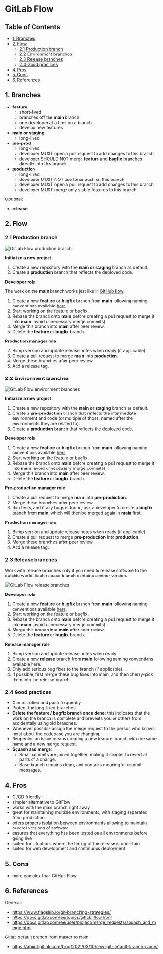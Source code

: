 # GitLab Flow <!-- omit in toc -->

## Table of Contents <!-- omit in toc -->

- [1. Branches](#1-branches)
- [2. Flow](#2-flow)
  - [2.1 Production branch](#21-production-branch)
  - [2.2 Environment branches](#22-environment-branches)
  - [2.3 Release branches](#23-release-branches)
  - [2.4 Good practices](#24-good-practices)
- [4. Pros](#4-pros)
- [5. Cons](#5-cons)
- [6. References](#6-references)

## 1. Branches

- **feature**
  - short-lived
  - branches off the **main** branch
  - one developer at a time on a branch
  - develop new features
- **main or staging**
  - long-lived
- **pre-prod**
  - long-lived
  - developer MUST open a pull request to add changes to this branch
  - developer SHOULD NOT merge **feature** and **bugfix** branches directly into this branch
- **production**
  - long-lived
  - developer MUST NOT use force push on this branch
  - developer MUST open a pull request to add changes to this branch
  - developer MUST merge only stable features to this branch

Optional:
- **release**

## 2. Flow

### 2.1 Production branch

![GitLab Flow production branch](../../resources/git-strategies-gitlab-production-branch.png "GitLab Flow production branch")

**Initialize a new project**

1. Create a new repository with the **main or staging** branch as default.
2. Create a **production** branch that reflects the deployed code.

**Developer role**

The work on the **main** branch works just like in [GitHub flow](github-flow.md).

1. Create a new **feature** or **bugfix** branch from **main** following naming conventions available [here](../naming.md).
2. Start working on the feature or bugfix.
3. Rebase the branch onto **main** before creating a pull request to merge it into **main** (avoid unnecessary merge commits).
4. Merge this branch into **main** after peer review.
5. Delete the **feature** or **bugfix** branch.

**Production manager role**

2. Bump version and update release notes when ready (if applicable).
1. Create a pull request to merge **main** into **production**.
2. Merge these branches after peer review.
3. Add a release tag.

### 2.2 Environment branches

![GitLab Flow environment branches](../../resources/git-strategies-gitlab-environment-branches.png "GitLab Flow environment branches")

**Initialize a new project**

1. Create a new repository with the **main or staging** branch as default.
2. Create a **pre-production** branch that reflects the intermediate environment and code (or multiple of those, named after the environments they are related to).
3. Create a **production** branch that reflects the deployed code.

**Developer role**

1. Create a new **feature** or **bugfix** branch from **main** following naming conventions available [here](../naming.md).
2. Start working on the feature or bugfix.
3. Rebase the branch onto **main** before creating a pull request to merge it into **main** (avoid unnecessary merge commits).
4. Merge this branch into **main** after peer review.
5. Delete the **feature** or **bugfix** branch.

**Pre-production manager role**

1. Create a pull request to merge **main** into **pre-production**.
2. Merge these branches after peer review.
3. Run tests, and if any bugs is found, ask a developer to create a **bugfix** branch from **main**, which will then be merged again in **main** first.

**Production manager role**

1. Bump version and update release notes when ready (if applicable).
2. Create a pull request to merge **pre-production** into **production**.
3. Merge these branches after peer review.
4. Add a release tag.

### 2.3 Release branches

Work with release branches only if you need to release software to the outside world. Each release branch contains a minor version.

![GitLab Flow release branches](../../resources/git-strategies-gitlab-release-branches.png "GitLab Flow release branches")

**Developer role**

1. Create a new **feature** or **bugfix** branch from **main** following naming conventions available [here](../naming.md).
2. Start working on the feature or bugfix.
3. Rebase the branch onto **main** before creating a pull request to merge it into **main** (avoid unnecessary merge commits).
4. Merge this branch into **main** after peer review.
5. Delete the **feature** or **bugfix** branch.

**Release manager role**

1. Bump version and update release notes when ready.
2. Create a new **release** branch from **main** following naming conventions available [here](../naming.md).
3. Only add serious bug fixes to the branch (if applicable).
4. If possible, first merge these bug fixes into main, and then cherry-pick them into the release branch.

### 2.4 Good practices

- Commit often and push frequently.
- Protect the long-lived branches.
- **Delete the feature / bugfix branch once done**: this indicates that the work on the branch is complete and prevents you or others from accidentally using old branches.
- Whenever possible assign the merge request to the person who knows most about the codebase you are changing.
- Reopening an issue means creating a new feature branch with the same name and a new merge request.
- **Squash and merge**:
  - Small commits are joined together, making it simpler to revert all parts of a change.
  - Base branch remains clean, and contains meaningful commit messages.

## 4. Pros

- CI/CD friendly
- simpler alternative to GitFlow
- works with the main branch right away
- great for maintaining multiple environments, with staging separated from production
- offers propers isolation between environments allowing to maintain several versions of software
- ensures that everything has been tested on all environments before going live
- suited for situations where the timing of the release is uncertain
- suited for web development and continuous deployment

## 5. Cons

- more complex than GitHub Flow

## 6. References

General:
- https://www.flagship.io/git-branching-strategies/
- https://docs.gitlab.com/ee/topics/gitlab_flow.html
- https://docs.gitlab.com/ee/user/project/merge_requests/squash_and_merge.html

Gitlab default branch from master to main:
- https://about.gitlab.com/blog/2021/03/10/new-git-default-branch-name/
